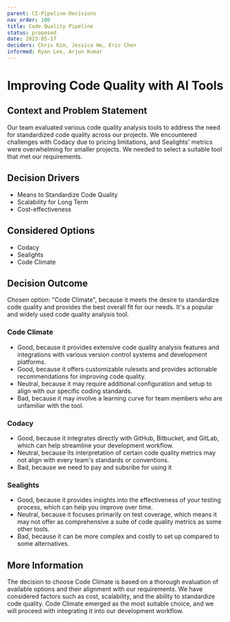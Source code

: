 ```yaml
---
parent: CI-Pipeline-Decisions
nav_order: 100
title: Code Quality Pipeline
status: proposed
date: 2023-05-17
deciders: Chris Kim, Jessica He, Eric Chen
informed: Ryan Lee, Arjun Kumar
---
```

# Improving Code Quality with AI Tools

## Context and Problem Statement
Our team evaluated various code quality analysis tools to address the need for standardized code quality across our projects. We encountered challenges with Codacy due to pricing limitations, and Sealights' metrics were overwhelming for smaller projects. We needed to select a suitable tool that met our requirements.

## Decision Drivers 
* Means to Standardize Code Quality
* Scalability for Long Term
* Cost-effectiveness

## Considered Options
* Codacy
* Sealights
* Code Climate

## Decision Outcome
Chosen option: "Code Climate", because it meets the desire to standardize code quality and provides the best overall fit for our needs. It's a popular and widely used code quality analysis tool.

### Code Climate
* Good, because it provides extensive code quality analysis features and integrations with various version control systems and development platforms.
* Good, because it offers customizable rulesets and provides actionable recommendations for improving code quality.
* Neutral, because it may require additional configuration and setup to align with our specific coding standards.
* Bad, because it may involve a learning curve for team members who are unfamiliar with the tool.
​
### Codacy
* Good, because it integrates directly with GitHub, Bitbucket, and GitLab, which can help streamline your development workflow.
* Neutral, because its interpretation of certain code quality metrics may not align with every team's standards or conventions.
* Bad, because we need to pay and subsribe for using it

### Sealights
* Good, because it provides insights into the effectiveness of your testing process, which can help you improve over time.
* Neutral, because it focuses primarily on test coverage, which means it may not offer as comprehensive a suite of code quality metrics as some other tools.
* Bad, because it can be more complex and costly to set up compared to some alternatives.
​
## More Information
The decision to choose Code Climate is based on a thorough evaluation of available options and their alignment with our requirements. We have considered factors such as cost, scalability, and the ability to standardize code quality. Code Climate emerged as the most suitable choice, and we will proceed with integrating it into our development workflow.